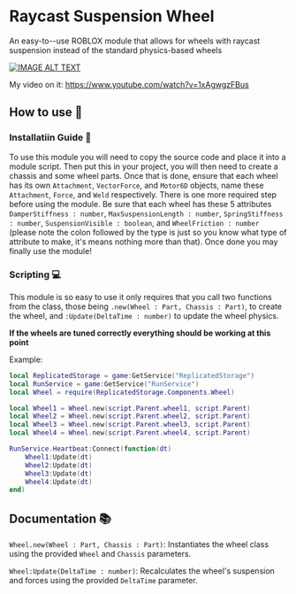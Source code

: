 # Raycast Suspension Wheel

An easy-to--use ROBLOX module that allows for wheels with raycast suspension instead of the standard physics-based wheels

[![IMAGE ALT TEXT](http://img.youtube.com/vi/1xAgwgzFBus/0.jpg)](http://www.youtube.com/watch?v=1xAgwgzFBus "The WHEEL (and suspension...)")

My video on it: https://www.youtube.com/watch?v=1xAgwgzFBus

## How to use 🏁

### Installatiin Guide 🔧

To use this module you will need to copy the source code and place it into a module script. Then put this in your project, you will then need to create a chassis and some wheel parts. Once that is done, ensure that each wheel has its own `Attachment`, `VectorForce`, and `Motor6D` objects, name these `Attachment`, `Force`, and `Weld` respectively. There is one more required step before using the module. Be sure that each wheel has these 5 attributes `DamperStiffness : number`, `MaxSuspensionLength : number`, `SpringStiffness : number`, `SuspensionVisible : boolean`, and `WheelFriction : number` (please note the colon followed by the type is just so you know what type of attribute to make, it's means nothing more than that). Once done you may finally use the module!

### Scripting 💻

This module is so easy to use it only requires that you call two functions from the class, those being `.new(Wheel : Part, Chassis : Part)`, to create the wheel, and `:Update(DeltaTime : number)` to update the wheel physics.

**If the wheels are tuned correctly everything should be working at this point** 

Example:
```lua
local ReplicatedStorage = game:GetService("ReplicatedStorage")
local RunService = game:GetService("RunService")
local Wheel = require(ReplicatedStorage.Components.Wheel)

local Wheel1 = Wheel.new(script.Parent.wheel1, script.Parent)
local Wheel2 = Wheel.new(script.Parent.wheel2, script.Parent)
local Wheel3 = Wheel.new(script.Parent.wheel3, script.Parent)
local Wheel4 = Wheel.new(script.Parent.wheel4, script.Parent)

RunService.Heartbeat:Connect(function(dt)
	Wheel1:Update(dt)
	Wheel2:Update(dt)
	Wheel3:Update(dt)
	Wheel4:Update(dt)
end)

```

## Documentation 📚

`Wheel.new(Wheel : Part, Chassis : Part)`: Instantiates the wheel class using the provided `Wheel` and `Chassis` parameters.

`Wheel:Update(DeltaTime : number)`: Recalculates the wheel's suspension and forces using the provided `DeltaTime` parameter.
